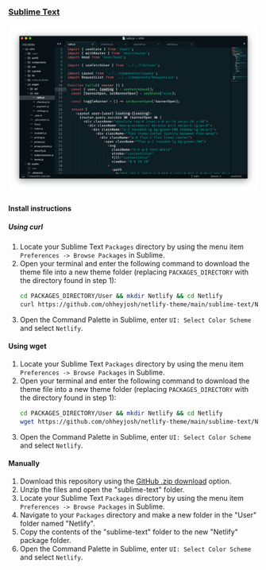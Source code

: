 ### [Sublime Text](https://sublimetext.com/)

![Screenshot](./screenshot.png)

#### Install instructions

##### Using curl

1. Locate your Sublime Text `Packages` directory by using the menu item `Preferences -> Browse Packages` in Sublime.
2. Open your terminal and enter the following command to download the theme file into a new theme folder (replacing `PACKAGES_DIRECTORY` with the directory found in step 1):
   ```sh
   cd PACKAGES_DIRECTORY/User && mkdir Netlify && cd Netlify
   curl https://github.com/ohheyjosh/netlify-theme/main/sublime-text/Netlify.tmTheme -o Netlify.tmTheme
   ```
3. Open the Command Palette in Sublime, enter `UI: Select Color Scheme` and select `Netlify`.

#### Using wget

1. Locate your Sublime Text `Packages` directory by using the menu item `Preferences -> Browse Packages` in Sublime.
2. Open your terminal and enter the following command to download the theme file into a new theme folder (replacing `PACKAGES_DIRECTORY` with the directory found in step 1):
   ```sh
   cd PACKAGES_DIRECTORY/User && mkdir Netlify && cd Netlify
   wget https://github.com/ohheyjosh/netlify-theme/main/sublime-text/Netlify.tmTheme
   ```
3. Open the Command Palette in Sublime, enter `UI: Select Color Scheme` and select `Netlify`.

#### Manually

1. Download this repository using the [GitHub .zip download](https://github.com/ohheyjosh/netlify-theme/archive/main.zip) option.
2. Unzip the files and open the "sublime-text" folder.
3. Locate your Sublime Text `Packages` directory by using the menu item `Preferences -> Browse Packages` in Sublime.
4. Navigate to your `Packages` directory and make a new folder in the "User" folder named "Netlify".
5. Copy the contents of the "sublime-text" folder to the new "Netlify" package folder.
6. Open the Command Palette in Sublime, enter `UI: Select Color Scheme` and select `Netlify`.
